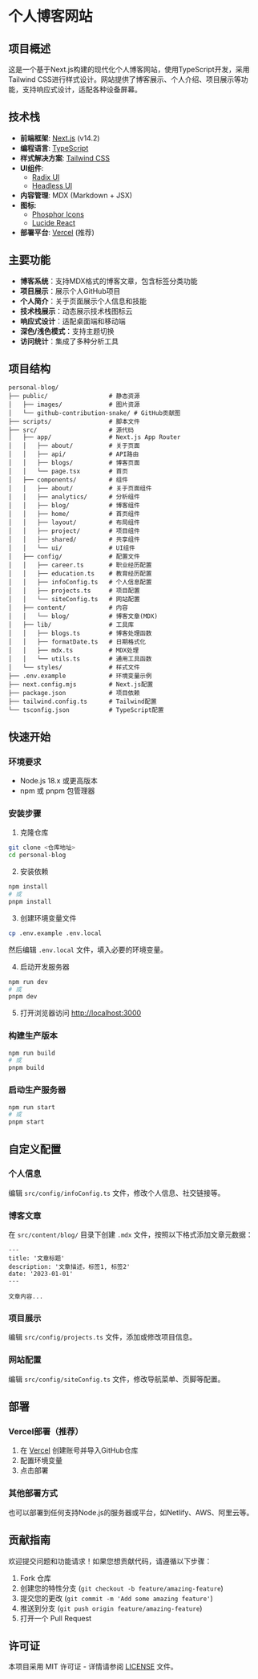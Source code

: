 # 个人博客网站

## 项目概述

这是一个基于Next.js构建的现代化个人博客网站，使用TypeScript开发，采用Tailwind CSS进行样式设计。网站提供了博客展示、个人介绍、项目展示等功能，支持响应式设计，适配各种设备屏幕。

## 技术栈

- **前端框架**: [Next.js](https://nextjs.org/) (v14.2)
- **编程语言**: [TypeScript](https://www.typescriptlang.org/)
- **样式解决方案**: [Tailwind CSS](https://tailwindcss.com/)
- **UI组件**: 
  - [Radix UI](https://www.radix-ui.com/)
  - [Headless UI](https://headlessui.com/)
- **内容管理**: MDX (Markdown + JSX)
- **图标**: 
  - [Phosphor Icons](https://phosphoricons.com/)
  - [Lucide React](https://lucide.dev/)
- **部署平台**: [Vercel](https://vercel.com/) (推荐)

## 主要功能

- **博客系统**：支持MDX格式的博客文章，包含标签分类功能
- **项目展示**：展示个人GitHub项目
- **个人简介**：关于页面展示个人信息和技能
- **技术栈展示**：动态展示技术栈图标云
- **响应式设计**：适配桌面端和移动端
- **深色/浅色模式**：支持主题切换
- **访问统计**：集成了多种分析工具

## 项目结构

```
personal-blog/
├── public/                 # 静态资源
│   ├── images/             # 图片资源
│   └── github-contribution-snake/ # GitHub贡献图
├── scripts/                # 脚本文件
├── src/                    # 源代码
│   ├── app/                # Next.js App Router
│   │   ├── about/          # 关于页面
│   │   ├── api/            # API路由
│   │   ├── blogs/          # 博客页面
│   │   └── page.tsx        # 首页
│   ├── components/         # 组件
│   │   ├── about/          # 关于页面组件
│   │   ├── analytics/      # 分析组件
│   │   ├── blog/           # 博客组件
│   │   ├── home/           # 首页组件
│   │   ├── layout/         # 布局组件
│   │   ├── project/        # 项目组件
│   │   ├── shared/         # 共享组件
│   │   └── ui/             # UI组件
│   ├── config/             # 配置文件
│   │   ├── career.ts       # 职业经历配置
│   │   ├── education.ts    # 教育经历配置
│   │   ├── infoConfig.ts   # 个人信息配置
│   │   ├── projects.ts     # 项目配置
│   │   └── siteConfig.ts   # 网站配置
│   ├── content/            # 内容
│   │   └── blog/           # 博客文章(MDX)
│   ├── lib/                # 工具库
│   │   ├── blogs.ts        # 博客处理函数
│   │   ├── formatDate.ts   # 日期格式化
│   │   ├── mdx.ts          # MDX处理
│   │   └── utils.ts        # 通用工具函数
│   └── styles/             # 样式文件
├── .env.example            # 环境变量示例
├── next.config.mjs         # Next.js配置
├── package.json            # 项目依赖
├── tailwind.config.ts      # Tailwind配置
└── tsconfig.json           # TypeScript配置
```

## 快速开始

### 环境要求

- Node.js 18.x 或更高版本
- npm 或 pnpm 包管理器

### 安装步骤

1. 克隆仓库
```bash
git clone <仓库地址>
cd personal-blog
```

2. 安装依赖
```bash
npm install
# 或
pnpm install
```

3. 创建环境变量文件
```bash
cp .env.example .env.local
```
然后编辑 `.env.local` 文件，填入必要的环境变量。

4. 启动开发服务器
```bash
npm run dev
# 或
pnpm dev
```

5. 打开浏览器访问 [http://localhost:3000](http://localhost:3000)

### 构建生产版本

```bash
npm run build
# 或
pnpm build
```

### 启动生产服务器

```bash
npm run start
# 或
pnpm start
```

## 自定义配置

### 个人信息

编辑 `src/config/infoConfig.ts` 文件，修改个人信息、社交链接等。

### 博客文章

在 `src/content/blog/` 目录下创建 `.mdx` 文件，按照以下格式添加文章元数据：

```mdx
---
title: '文章标题'
description: '文章描述，标签1, 标签2'
date: '2023-01-01'
---

文章内容...
```

### 项目展示

编辑 `src/config/projects.ts` 文件，添加或修改项目信息。

### 网站配置

编辑 `src/config/siteConfig.ts` 文件，修改导航菜单、页脚等配置。

## 部署

### Vercel部署（推荐）

1. 在 [Vercel](https://vercel.com/) 创建账号并导入GitHub仓库
2. 配置环境变量
3. 点击部署

### 其他部署方式

也可以部署到任何支持Node.js的服务器或平台，如Netlify、AWS、阿里云等。

## 贡献指南

欢迎提交问题和功能请求！如果您想贡献代码，请遵循以下步骤：

1. Fork 仓库
2. 创建您的特性分支 (`git checkout -b feature/amazing-feature`)
3. 提交您的更改 (`git commit -m 'Add some amazing feature'`)
4. 推送到分支 (`git push origin feature/amazing-feature`)
5. 打开一个 Pull Request

## 许可证

本项目采用 MIT 许可证 - 详情请参阅 [LICENSE](LICENSE) 文件。
